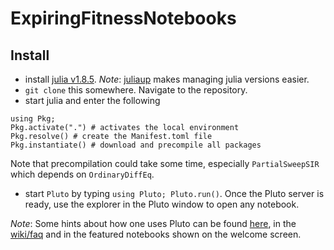 # ExpiringFitnessNotebooks

## Install

- install [julia v1.8.5](https://julialang.org/downloads/). *Note*: [juliaup](https://github.com/JuliaLang/juliaup) makes managing julia versions easier.
- `git clone` this somewhere. Navigate to the repository. 
- start julia and enter the following

```
using Pkg; 
Pkg.activate(".") # activates the local environment
Pkg.resolve() # create the Manifest.toml file
Pkg.instantiate() # download and precompile all packages
```

  Note that precompilation could take some time, especially `PartialSweepSIR` which depends on `OrdinaryDiffEq`.

- start `Pluto` by typing `using Pluto; Pluto.run()`. Once the Pluto server is ready, use the explorer in the Pluto window to open any notebook. 

*Note*: Some hints about how one uses Pluto can be found [here](https://github.com/fonsp/Pluto.jl), in the [wiki/faq](https://github.com/fonsp/Pluto.jl/wiki) and in the featured notebooks shown on the welcome screen. 




